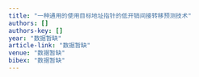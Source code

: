 ```yaml
---
title: "一种通用的使用目标地址指针的低开销间接转移预测技术"
authors: []
authors-key: []
year: "数据暂缺"
article-link: "数据暂缺"
venue: "数据暂缺"
bibex: "数据暂缺"
---
```

